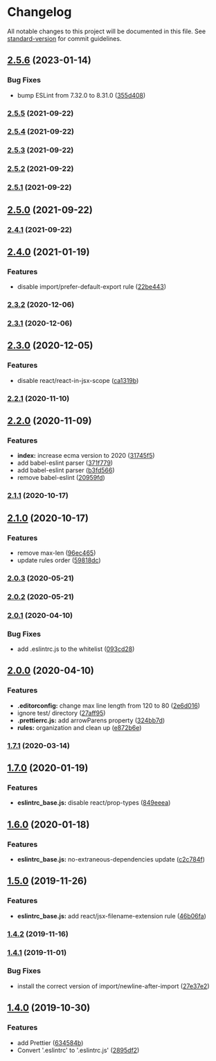 # Changelog

All notable changes to this project will be documented in this file. See [standard-version](https://github.com/conventional-changelog/standard-version) for commit guidelines.

## [2.5.6](https://github.com/SandroMiguel/eslint-config-cecilia/compare/v2.5.5...v2.5.6) (2023-01-14)


### Bug Fixes

* bump ESLint from 7.32.0 to 8.31.0 ([355d408](https://github.com/SandroMiguel/eslint-config-cecilia/commit/355d408c8c433a638d24f12d1dcf3c4c4f6224bf))

### [2.5.5](https://github.com/SandroMiguel/eslint-config-cecilia/compare/v2.5.4...v2.5.5) (2021-09-22)

### [2.5.4](https://github.com/SandroMiguel/eslint-config-cecilia/compare/v2.5.3...v2.5.4) (2021-09-22)

### [2.5.3](https://github.com/SandroMiguel/eslint-config-cecilia/compare/v2.5.2...v2.5.3) (2021-09-22)

### [2.5.2](https://github.com/SandroMiguel/eslint-config-cecilia/compare/v2.5.1...v2.5.2) (2021-09-22)

### [2.5.1](https://github.com/SandroMiguel/eslint-config-cecilia/compare/v2.4.0...v2.5.1) (2021-09-22)

## [2.5.0](https://github.com/SandroMiguel/eslint-config-cecilia/compare/v2.4.0...v2.5.0) (2021-09-22)

### [2.4.1](https://github.com/SandroMiguel/eslint-config-cecilia/compare/v2.4.0...v2.4.1) (2021-09-22)

## [2.4.0](https://github.com/SandroMiguel/eslint-config-cecilia/compare/v2.3.2...v2.4.0) (2021-01-19)


### Features

* disable import/prefer-default-export rule ([22be443](https://github.com/SandroMiguel/eslint-config-cecilia/commit/22be443d594ba7766a7fdb49ea1721c3b286240b))

### [2.3.2](https://github.com/SandroMiguel/eslint-config-cecilia/compare/v2.3.0...v2.3.2) (2020-12-06)

### [2.3.1](https://github.com/SandroMiguel/eslint-config-cecilia/compare/v2.3.0...v2.3.1) (2020-12-06)

## [2.3.0](https://github.com/SandroMiguel/eslint-config-cecilia/compare/v2.2.1...v2.3.0) (2020-12-05)


### Features

* disable react/react-in-jsx-scope ([ca1319b](https://github.com/SandroMiguel/eslint-config-cecilia/commit/ca1319b3e41c10f4408a26dad3c487a677d71058))

### [2.2.1](https://github.com/SandroMiguel/eslint-config-cecilia/compare/v2.2.0...v2.2.1) (2020-11-10)

## [2.2.0](https://github.com/SandroMiguel/eslint-config-cecilia/compare/v2.1.1...v2.2.0) (2020-11-09)


### Features

* **index:** increase ecma version to 2020 ([31745f5](https://github.com/SandroMiguel/eslint-config-cecilia/commit/31745f57a9e3a83cd6b6ec96831b6f1cafeeb6a4))
* add babel-eslint parser ([371f779](https://github.com/SandroMiguel/eslint-config-cecilia/commit/371f779f3e6db06164468216528acdcab2a2ab62))
* add babel-eslint parser ([b3fd566](https://github.com/SandroMiguel/eslint-config-cecilia/commit/b3fd56662dbe9859d996a9023e7e2718cecc52a0))
* remove babel-eslint ([20959fd](https://github.com/SandroMiguel/eslint-config-cecilia/commit/20959fdc45aab6f4e9e7ec8cdd617ead47427704))

### [2.1.1](https://github.com/SandroMiguel/eslint-config-cecilia/compare/v2.1.0...v2.1.1) (2020-10-17)

## [2.1.0](https://github.com/SandroMiguel/eslint-config-cecilia/compare/v2.0.3...v2.1.0) (2020-10-17)


### Features

* remove max-len ([96ec465](https://github.com/SandroMiguel/eslint-config-cecilia/commit/96ec4656d28121e6b3fffc103cd1549bebc50f99))
* update rules order ([59818dc](https://github.com/SandroMiguel/eslint-config-cecilia/commit/59818dc4feb6b2f1e230e6e90ccf8eefad127efa))

### [2.0.3](https://github.com/SandroMiguel/eslint-config-cecilia/compare/v2.0.1...v2.0.3) (2020-05-21)

### [2.0.2](https://github.com/SandroMiguel/eslint-config-cecilia/compare/v2.0.1...v2.0.2) (2020-05-21)

### [2.0.1](https://github.com/SandroMiguel/eslint-config-cecilia/compare/v2.0.0...v2.0.1) (2020-04-10)


### Bug Fixes

* add .eslintrc.js to the whitelist ([093cd28](https://github.com/SandroMiguel/eslint-config-cecilia/commit/093cd28e2c932009ba9d3a91f38e60235d0ed2d9))

## [2.0.0](https://github.com/SandroMiguel/eslint-config-cecilia/compare/v1.7.1...v2.0.0) (2020-04-10)


### Features

* **.editorconfig:** change max line length from 120 to 80 ([2e6d016](https://github.com/SandroMiguel/eslint-config-cecilia/commit/2e6d016c2dbb287ab45eeb77e1b5eee26b57231b))
* ignore test/ directory ([27aff95](https://github.com/SandroMiguel/eslint-config-cecilia/commit/27aff9527c1eb8968998ee3d67e173428175fc6f))
* **.prettierrc.js:** add arrowParens property ([324bb7d](https://github.com/SandroMiguel/eslint-config-cecilia/commit/324bb7daf96d2037d4bc697c628c37c64bb84561))
* **rules:** organization and clean up ([e872b6e](https://github.com/SandroMiguel/eslint-config-cecilia/commit/e872b6ef110ed48a77762c64acf0ab67fe157264))

### [1.7.1](https://github.com/SandroMiguel/eslint-config-cecilia/compare/v1.7.0...v1.7.1) (2020-03-14)

## [1.7.0](https://github.com/SandroMiguel/eslint-config-cecilia/compare/v1.6.0...v1.7.0) (2020-01-19)


### Features

* **eslintrc_base.js:** disable react/prop-types ([849eeea](https://github.com/SandroMiguel/eslint-config-cecilia/commit/849eeeade5a4bc935fda1c36da78a5f4b4addf82))

## [1.6.0](https://github.com/SandroMiguel/eslint-config-cecilia/compare/v1.5.0...v1.6.0) (2020-01-18)


### Features

* **eslintrc_base.js:** no-extraneous-dependencies update ([c2c784f](https://github.com/SandroMiguel/eslint-config-cecilia/commit/c2c784f3340c742b8c49a92588c6172b7a3304b3))

## [1.5.0](https://github.com/SandroMiguel/eslint-config-cecilia/compare/v1.4.2...v1.5.0) (2019-11-26)


### Features

* **eslintrc_base.js:** add react/jsx-filename-extension rule ([46b06fa](https://github.com/SandroMiguel/eslint-config-cecilia/commit/46b06fa52112da4e283b1f894dee5bf650b00e6c))

### [1.4.2](https://github.com/SandroMiguel/eslint-config-cecilia/compare/v1.4.1...v1.4.2) (2019-11-16)

### [1.4.1](https://github.com/SandroMiguel/eslint-config-cecilia/compare/v1.4.0...v1.4.1) (2019-11-01)


### Bug Fixes

* install the correct version of import/newline-after-import ([27e37e2](https://github.com/SandroMiguel/eslint-config-cecilia/commit/27e37e2d822abb7b5602c44ff400b74cd1489a55))

## [1.4.0](https://github.com/SandroMiguel/eslint-config-cecilia/compare/v1.1.0...v1.4.0) (2019-10-30)


### Features

* add Prettier ([634584b](https://github.com/SandroMiguel/eslint-config-cecilia/commit/634584bac851b183f1f52a93737e300fcb3f947d))
* Convert '.eslintrc' to '.eslintrc.js' ([2895df2](https://github.com/SandroMiguel/eslint-config-cecilia/commit/2895df259f92e1106d687ed458738abb2494de30))

